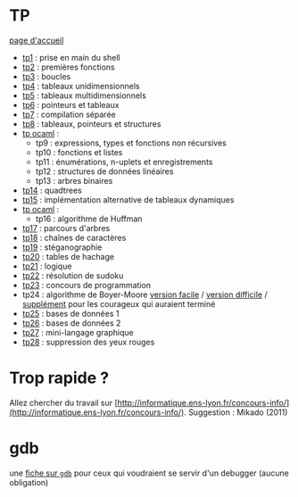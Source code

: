 # TP

[page d'accueil](https://ineskkk.github.io/mp2i-pv/)

* [tp1](TP01_shell/tp_shell.md) : prise en main du shell
* [tp2](TP02_premieres_fonctions/tp_premieres_fonctions.md) :
  premières fonctions
* [tp3](TP03_boucles/tp_boucles.md) : boucles
* [tp4](TP04_tableaux_unidimensionnels/tp_tableaux_unidimensionnels.md) :
  tableaux unidimensionnels
* [tp5](TP05_tableaux_multidimensionnels/tp_tableaux_multidimensionnels.md) :
  tableaux multidimensionnels
* [tp6](TP06_pointeurs_et_tableaux/tp_pointeurs_et_tableaux.md) :
  pointeurs et tableaux
* [tp7](TP07_compilation_sur_plusieurs_fichiers/tp_compilation_separee.md) :
  compilation séparée
* [tp8](TP08_structures/tp_structures.md) : tableaux, pointeurs et structures
* [tp ocaml](http://vps-ff29e1ab.vps.ovh.net:49300) : 
  * tp9 : expressions, types et fonctions non récursives
  * tp10 : fonctions et listes
  * tp11 : énumérations, n-uplets et enregistrements
  * tp12 : structures de données linéaires
  * tp13 : arbres binaires
* [tp14](TP14_quadtrees/tp_quadtrees.md) : quadtrees
* [tp15](TP15_Tableaux_avec_arbres_C/tp_arbres_arite_quelconque.md) : implémentation alternative de tableaux dynamiques
* [tp ocaml](http://vps-ff29e1ab.vps.ovh.net:49300) : 
  * tp16 : algorithme de Huffman
* [tp17](TP17_Parcours_d_arbres/tp_parcours_arbres.md) : parcours d'arbres
* [tp18](TP18_chaines_de_caracteres/tp_chaines_de_caracteres.md) : chaînes de caractères
* [tp19](TP19_Steganographie/tp_steganographie.md) : stéganographie
* [tp20](TP20_hachage/tp_hachage.md) : tables de hachage
* [tp21](TP21_logique/tp_logique_et_serialisation.md) : logique
* [tp22](TP22_sudoku/tp_sudoku.md) : résolution de sudoku
* [tp23](https://vjudge.net/contest/705193) : concours de programmation
* tp24 : algorithme de Boyer-Moore [version facile](TP24_Boyer_Moore/tp_sans_fichier.md) / [version difficile](TP24_Boyer_Moore/tp_avec_fichier.md) / [supplément](https://informatique.ens-lyon.fr/concours-info/2022/sujet2.pdf) pour les courageux qui auraient terminé
* [tp25](TP25_BD/tp_bd1.md) : bases de données 1
* [tp26](TP26_BD2/tp_bd2.md) : bases de données 2
* [tp27](TP27_Logo/tp27_logo.md) : mini-langage graphique
* [tp28](TP28_yeux_rouges/tp_yeux_rouges.md) : suppression des yeux
  rouges

# Trop rapide ?
Allez chercher du travail sur
[http://informatique.ens-lyon.fr/concours-info/](http://informatique.ens-lyon.fr/concours-info/). Suggestion :
Mikado (2011)


# gdb
une [fiche sur `gdb`](../GDB/gdb.md) pour ceux qui voudraient se
servir d'un debugger (aucune obligation)
